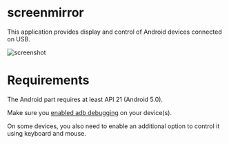 # screenmirror
This application provides display and control of Android devices connected on USB.

![screenshot](assets/screenshot-debian-600.jpg)

# Requirements
The Android part requires at least API 21 (Android 5.0).

Make sure you [enabled adb debugging][enable-adb] on your device(s).

[enable-adb]: https://developer.android.com/studio/command-line/adb.html#Enabling

On some devices, you also need to enable an additional option to control it using keyboard and mouse.
